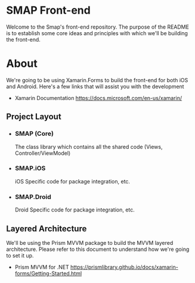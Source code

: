 # SMAP Front-end

Welcome to the Smap's front-end repository. The purpose of the README is to establish some core ideas and principles with which we'll be building the front-end. 

# About

We're going to be using Xamarin.Forms to build the front-end for both iOS and Android. Here's a few links that will assist you with the development

- Xamarin Documentation https://docs.microsoft.com/en-us/xamarin/
  
 ## Project Layout
 - ### SMAP (Core)
    The class library which contains all the shared code (Views, Controller/ViewModel)
 - ### SMAP.iOS
    iOS Specific code for package integration, etc.
 - ### SMAP.Droid
    Droid Specific code for package integration, etc.

  
 ## Layered Architecture 
 We'll be using the Prism MVVM package to build the MVVM layered architecture. Please refer to this document to understand how we're going to set it up. 
 
 - Prism MVVM for .NET
 https://prismlibrary.github.io/docs/xamarin-forms/Getting-Started.html
